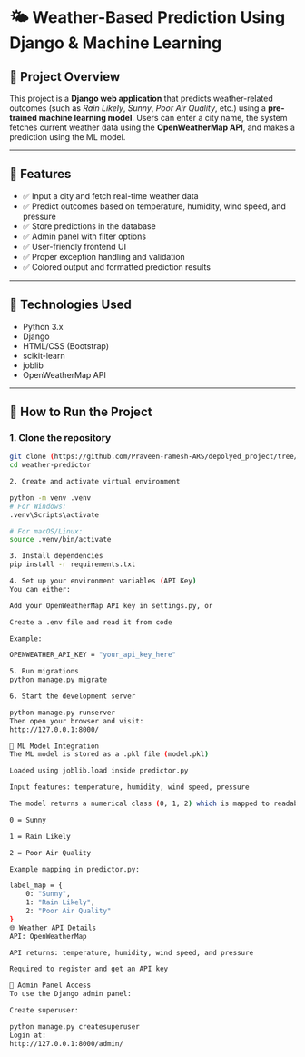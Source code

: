 # 🌤️ Weather-Based Prediction Using Django & Machine Learning

## 📌 Project Overview

This project is a **Django web application** that predicts weather-related outcomes (such as *Rain Likely*, *Sunny*, *Poor Air Quality*, etc.) using a **pre-trained machine learning model**. Users can enter a city name, the system fetches current weather data using the **OpenWeatherMap API**, and makes a prediction using the ML model.

---

## 🔧 Features

- ✅ Input a city and fetch real-time weather data
- ✅ Predict outcomes based on temperature, humidity, wind speed, and pressure
- ✅ Store predictions in the database
- ✅ Admin panel with filter options
- ✅ User-friendly frontend UI
- ✅ Proper exception handling and validation
- ✅ Colored output and formatted prediction results

---

## 🧠 Technologies Used

- Python 3.x
- Django
- HTML/CSS (Bootstrap)
- scikit-learn
- joblib
- OpenWeatherMap API

---

## 🚀 How to Run the Project

### 1. Clone the repository

```bash
git clone (https://github.com/Praveen-ramesh-ARS/depolyed_project/tree/main/Weather_app)
cd weather-predictor

2. Create and activate virtual environment

python -m venv .venv
# For Windows:
.venv\Scripts\activate

# For macOS/Linux:
source .venv/bin/activate

3. Install dependencies
pip install -r requirements.txt

4. Set up your environment variables (API Key)
You can either:

Add your OpenWeatherMap API key in settings.py, or

Create a .env file and read it from code

Example:

OPENWEATHER_API_KEY = "your_api_key_here"

5. Run migrations
python manage.py migrate

6. Start the development server

python manage.py runserver
Then open your browser and visit:
http://127.0.0.1:8000/

🧩 ML Model Integration
The ML model is stored as a .pkl file (model.pkl)

Loaded using joblib.load inside predictor.py

Input features: temperature, humidity, wind speed, pressure

The model returns a numerical class (0, 1, 2) which is mapped to readable labels like:

0 = Sunny

1 = Rain Likely

2 = Poor Air Quality

Example mapping in predictor.py:

label_map = {
    0: "Sunny",
    1: "Rain Likely",
    2: "Poor Air Quality"
}
🌐 Weather API Details
API: OpenWeatherMap

API returns: temperature, humidity, wind speed, and pressure

Required to register and get an API key

🔐 Admin Panel Access
To use the Django admin panel:

Create superuser:

python manage.py createsuperuser
Login at:
http://127.0.0.1:8000/admin/






